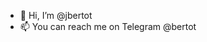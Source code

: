 - 👋 Hi, I’m @jbertot
- 📫 You can reach me on Telegram @bertot

<!---
jbertot/jbertot is a ✨ special ✨ repository because its `README.md` (this file) appears on your GitHub profile.
You can click the Preview link to take a look at your changes.
--->
